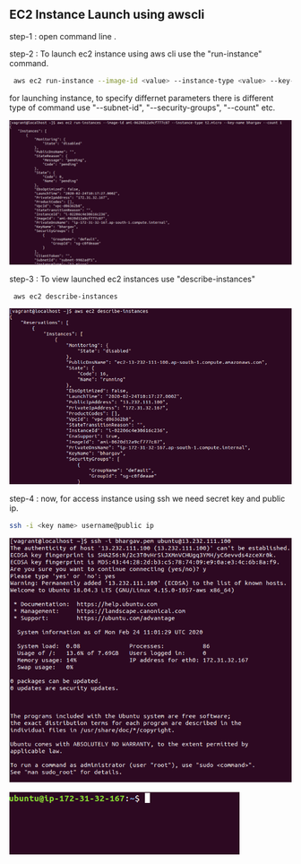 ## EC2 Instance Launch using awscli

step-1 : open command line .

step-2 : To launch ec2 instance using aws cli use the "run-instance" command.
```bash
 aws ec2 run-instance --image-id <value> --instance-type <value> --key-name <value>
 ```
 
 for launching instance, to specify differnet parameters there is different type of command use "--subnet-id", "--security-groups", "--count" etc.
 
 
  ![](images/ec21.png)
  
step-3 : To view launched ec2 instances use  "describe-instances"
```bash
 aws ec2 describe-instances 
 ```
 ![](images/ec24.png)
  
  
step-4 : now, for access instance using ssh we need secret key and public ip.

```bash
ssh -i <key name> username@public ip
```

 ![](images/ec22.png)
 
 
 ![](images/ec23.png)
